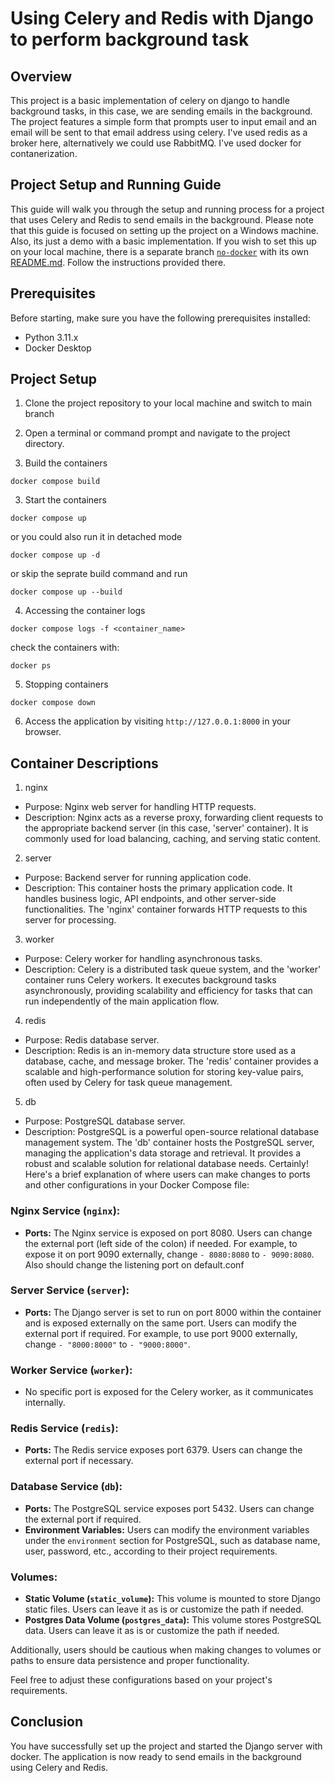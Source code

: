 # Using Celery and Redis with Django to perform background task

## Overview

This project is a basic implementation of celery on django to handle background tasks, in this case, we are sending emails in the background. The project features a simple form that prompts user to input email and an email will be sent to that email address using celery. I've used redis as a broker here, alternatively we could use RabbitMQ. I've used docker for contanerization.

## Project Setup and Running Guide

This guide will walk you through the setup and running process for a project that uses Celery and Redis to send emails in the background. Please note that this guide is focused on setting up the project on a Windows machine. Also, its just a demo with a basic implementation. 
If you wish to set this up on your local machine, there is a separate branch [`no-docker`](https://github.com/Aneemes/celery-redis-django/tree/no-docker) with its own [README.md](https://github.com/Aneemes/celery-redis-django/tree/no-dockertab=readme-ov-file#using-celery-and-redis-with-django-to-perform-background-task). 
Follow the instructions provided there.

## Prerequisites

Before starting, make sure you have the following prerequisites installed:

- Python 3.11.x
- Docker Desktop 

## Project Setup

1. Clone the project repository to your local machine and switch to main branch
2. Open a terminal or command prompt and navigate to the project directory.

2. Build the containers
```
docker compose build
```

3. Start the containers
```
docker compose up
```
or you could also run it in detached mode
```
docker compose up -d
```
or skip the seprate build command and run
```
docker compose up --build
```
4. Accessing the container logs
```
docker compose logs -f <container_name>
```
check the containers with:
```
docker ps
```
5. Stopping containers
```
docker compose down
```

6. Access the application by visiting `http://127.0.0.1:8000` in your browser.

## Container Descriptions

1. nginx
- Purpose: Nginx web server for handling HTTP requests.
- Description: Nginx acts as a reverse proxy, forwarding client requests to the appropriate backend server (in this case, 'server' container). It is commonly used for load balancing, caching, and serving static content.

2. server
- Purpose: Backend server for running application code.
- Description: This container hosts the primary application code. It handles business logic, API endpoints, and other server-side functionalities. The 'nginx' container forwards HTTP requests to this server for processing.

3. worker
- Purpose: Celery worker for handling asynchronous tasks.
- Description: Celery is a distributed task queue system, and the 'worker' container runs Celery workers. It executes background tasks asynchronously, providing scalability and efficiency for tasks that can run independently of the main application flow.

4. redis
- Purpose: Redis database server.
- Description: Redis is an in-memory data structure store used as a database, cache, and message broker. The 'redis' container provides a scalable and high-performance solution for storing key-value pairs, often used by Celery for task queue management.

5. db
- Purpose: PostgreSQL database server.
- Description: PostgreSQL is a powerful open-source relational database management system. The 'db' container hosts the PostgreSQL server, managing the application's data storage and retrieval. It provides a robust and scalable solution for relational database needs.
Certainly! Here's a brief explanation of where users can make changes to ports and other configurations in your Docker Compose file:

### Nginx Service (`nginx`):
- **Ports:** The Nginx service is exposed on port 8080. Users can change the external port (left side of the colon) if needed. For example, to expose it on port 9090 externally, change `- 8080:8080` to `- 9090:8080`. Also should change the listening port on default.conf

### Server Service (`server`):
- **Ports:** The Django server is set to run on port 8000 within the container and is exposed externally on the same port. Users can modify the external port if required. For example, to use port 9000 externally, change `- "8000:8000"` to `- "9000:8000"`.

### Worker Service (`worker`):
- No specific port is exposed for the Celery worker, as it communicates internally.

### Redis Service (`redis`):
- **Ports:** The Redis service exposes port 6379. Users can change the external port if necessary.

### Database Service (`db`):
- **Ports:** The PostgreSQL service exposes port 5432. Users can change the external port if required.
- **Environment Variables:** Users can modify the environment variables under the `environment` section for PostgreSQL, such as database name, user, password, etc., according to their project requirements.

### Volumes:
- **Static Volume (`static_volume`):** This volume is mounted to store Django static files. Users can leave it as is or customize the path if needed.
- **Postgres Data Volume (`postgres_data`):** This volume stores PostgreSQL data. Users can leave it as is or customize the path if needed.

Additionally, users should be cautious when making changes to volumes or paths to ensure data persistence and proper functionality.

Feel free to adjust these configurations based on your project's requirements.

## Conclusion

You have successfully set up the project and started the Django server with docker. The application is now ready to send emails in the background using Celery and Redis.

